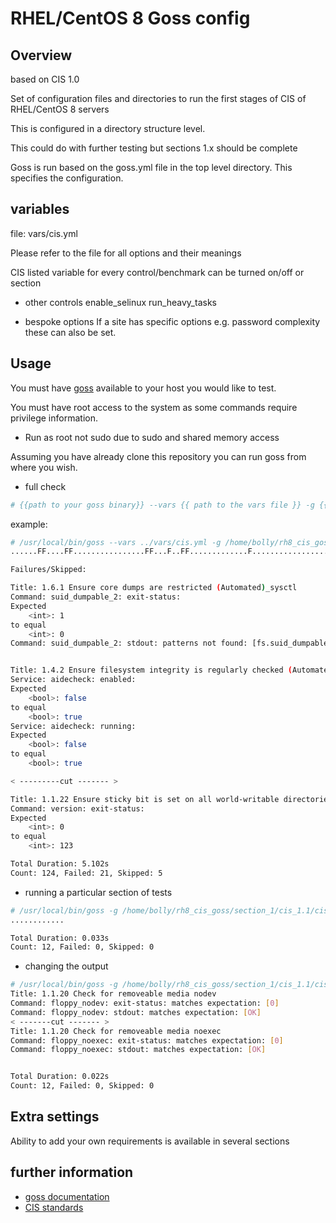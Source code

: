 # RHEL/CentOS 8 Goss config

## Overview

based on CIS 1.0

Set of configuration files and directories to run the first stages of CIS of RHEL/CentOS 8 servers

This is configured in a directory structure level.

This could do with further testing but sections 1.x should be complete

Goss is run based on the goss.yml file in the top level directory. This specifies the configuration.

## variables

file: vars/cis.yml

Please refer to the file for all options and their meanings

CIS listed variable for every control/benchmark can be turned on/off or section

- other controls
enable_selinux
run_heavy_tasks

- bespoke options
If a site has specific options e.g. password complexity these can also be set.

## Usage

You must have [goss](https://github.com/aelsabbahy/goss/) available to your host you would like to test.

You must have root access to the system as some commands require privilege information.

- Run as root not sudo due to sudo and shared memory access

Assuming you have already clone this repository you can run goss from where you wish.

- full check

```sh
# {{path to your goss binary}} --vars {{ path to the vars file }} -g {{path to your clone of this repo }}/goss.yml --validate

```

example:

```sh
# /usr/local/bin/goss --vars ../vars/cis.yml -g /home/bolly/rh8_cis_goss/goss.yml validate
......FF....FF................FF...F..FF.............F........................FSSSS.............FS.F.F.F.F.........FFFFF....

Failures/Skipped:

Title: 1.6.1 Ensure core dumps are restricted (Automated)_sysctl
Command: suid_dumpable_2: exit-status:
Expected
    <int>: 1
to equal
    <int>: 0
Command: suid_dumpable_2: stdout: patterns not found: [fs.suid_dumpable = 0]


Title: 1.4.2 Ensure filesystem integrity is regularly checked (Automated)
Service: aidecheck: enabled:
Expected
    <bool>: false
to equal
    <bool>: true
Service: aidecheck: running:
Expected
    <bool>: false
to equal
    <bool>: true

< ---------cut ------- >

Title: 1.1.22 Ensure sticky bit is set on all world-writable directories
Command: version: exit-status:
Expected
    <int>: 0
to equal
    <int>: 123

Total Duration: 5.102s
Count: 124, Failed: 21, Skipped: 5

```

- running a particular section of tests

```sh
# /usr/local/bin/goss -g /home/bolly/rh8_cis_goss/section_1/cis_1.1/cis_1.1.22.yml  validate
............

Total Duration: 0.033s
Count: 12, Failed: 0, Skipped: 0

```

- changing the output

```sh
# /usr/local/bin/goss -g /home/bolly/rh8_cis_goss/section_1/cis_1.1/cis_1.1.22.yml  validate -f documentation
Title: 1.1.20 Check for removeable media nodev
Command: floppy_nodev: exit-status: matches expectation: [0]
Command: floppy_nodev: stdout: matches expectation: [OK]
< -------cut ------- >
Title: 1.1.20 Check for removeable media noexec
Command: floppy_noexec: exit-status: matches expectation: [0]
Command: floppy_noexec: stdout: matches expectation: [OK]


Total Duration: 0.022s
Count: 12, Failed: 0, Skipped: 0
```

## Extra settings

Ability to add your own requirements is available in several sections

## further information

- [goss documentation](https://github.com/aelsabbahy/goss/blob/master/docs/manual.md#patterns)
- [CIS standards](https://www.cisecurity.org)

